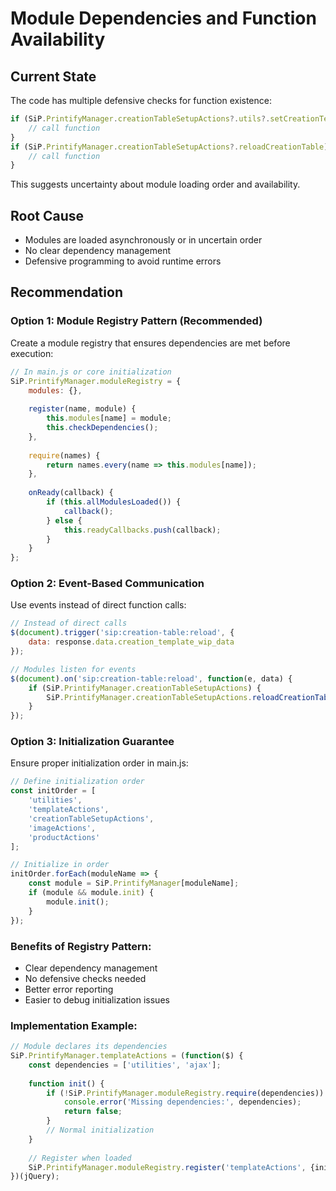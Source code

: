 # Module Dependencies and Function Availability

## Current State

The code has multiple defensive checks for function existence:
```javascript
if (SiP.PrintifyManager.creationTableSetupActions?.utils?.setCreationTemplateWipData) {
    // call function
}
if (SiP.PrintifyManager.creationTableSetupActions?.reloadCreationTable) {
    // call function
}
```

This suggests uncertainty about module loading order and availability.

## Root Cause

- Modules are loaded asynchronously or in uncertain order
- No clear dependency management
- Defensive programming to avoid runtime errors

## Recommendation

### Option 1: Module Registry Pattern (Recommended)

Create a module registry that ensures dependencies are met before execution:

```javascript
// In main.js or core initialization
SiP.PrintifyManager.moduleRegistry = {
    modules: {},
    
    register(name, module) {
        this.modules[name] = module;
        this.checkDependencies();
    },
    
    require(names) {
        return names.every(name => this.modules[name]);
    },
    
    onReady(callback) {
        if (this.allModulesLoaded()) {
            callback();
        } else {
            this.readyCallbacks.push(callback);
        }
    }
};
```

### Option 2: Event-Based Communication

Use events instead of direct function calls:

```javascript
// Instead of direct calls
$(document).trigger('sip:creation-table:reload', {
    data: response.data.creation_template_wip_data
});

// Modules listen for events
$(document).on('sip:creation-table:reload', function(e, data) {
    if (SiP.PrintifyManager.creationTableSetupActions) {
        SiP.PrintifyManager.creationTableSetupActions.reloadCreationTable();
    }
});
```

### Option 3: Initialization Guarantee

Ensure proper initialization order in main.js:

```javascript
// Define initialization order
const initOrder = [
    'utilities',
    'templateActions', 
    'creationTableSetupActions',
    'imageActions',
    'productActions'
];

// Initialize in order
initOrder.forEach(moduleName => {
    const module = SiP.PrintifyManager[moduleName];
    if (module && module.init) {
        module.init();
    }
});
```

### Benefits of Registry Pattern:
- Clear dependency management
- No defensive checks needed
- Better error reporting
- Easier to debug initialization issues

### Implementation Example:
```javascript
// Module declares its dependencies
SiP.PrintifyManager.templateActions = (function($) {
    const dependencies = ['utilities', 'ajax'];
    
    function init() {
        if (!SiP.PrintifyManager.moduleRegistry.require(dependencies)) {
            console.error('Missing dependencies:', dependencies);
            return false;
        }
        // Normal initialization
    }
    
    // Register when loaded
    SiP.PrintifyManager.moduleRegistry.register('templateActions', {init});
})(jQuery);
```